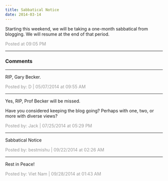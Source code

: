 ```yaml
---
title: Sabbatical Notice
date: 2014-03-14
---
```

Starting this weekend, we will be taking a one-month sabbatical from blogging. We will resume at the end of that period.

<span style="color:#999">Posted at 09:05 PM</span>

<!-- more -->

--- 

### Comments

---

RIP, Gary Becker.

<span style="color:#999">Posted by: D | 05/07/2014 at 09:55 AM</span>

---

Yes, RIP, Prof Becker will be missed.

Have you considered keeping the blog going? Perhaps with one, two, or more with diverse views?

<span style="color:#999">Posted by: Jack | 07/25/2014 at 05:29 PM</span>

---

Sabbatical Notice

<span style="color:#999">Posted by: bestmishu | 09/22/2014 at 02:26 AM</span>

---

Rest in Peace!

<span style="color:#999">Posted by: Viet Nam | 09/28/2014 at 01:43 AM</span>